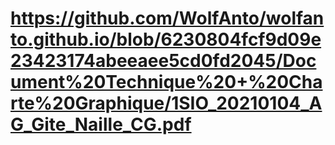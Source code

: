# https://github.com/WolfAnto/wolfanto.github.io/blob/6230804fcf9d09e23423174abeeaee5cd0fd2045/Document%20Technique%20+%20Charte%20Graphique/1SIO_20210104_AG_Gite_Naille_CG.pdf
